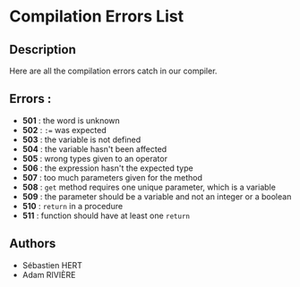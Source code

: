 # **Compilation Errors List**

## **Description**

Here are all the compilation errors catch in our compiler.

## **Errors :**

* **501** : the word is unknown
* **502** : ```:=``` was expected
* **503** : the variable is not defined
* **504** : the variable hasn't been affected
* **505** : wrong types given to an operator
* **506** : the expression hasn't the expected type
* **507** : too much parameters given for the method
* **508** : ```get``` method requires one unique parameter, which is a variable
* **509** : the parameter should be a variable and not an integer or a boolean
* **510** : ```return``` in a procedure
* **511** : function should have at least one ```return```

## **Authors**

* Sébastien HERT
* Adam RIVIÈRE